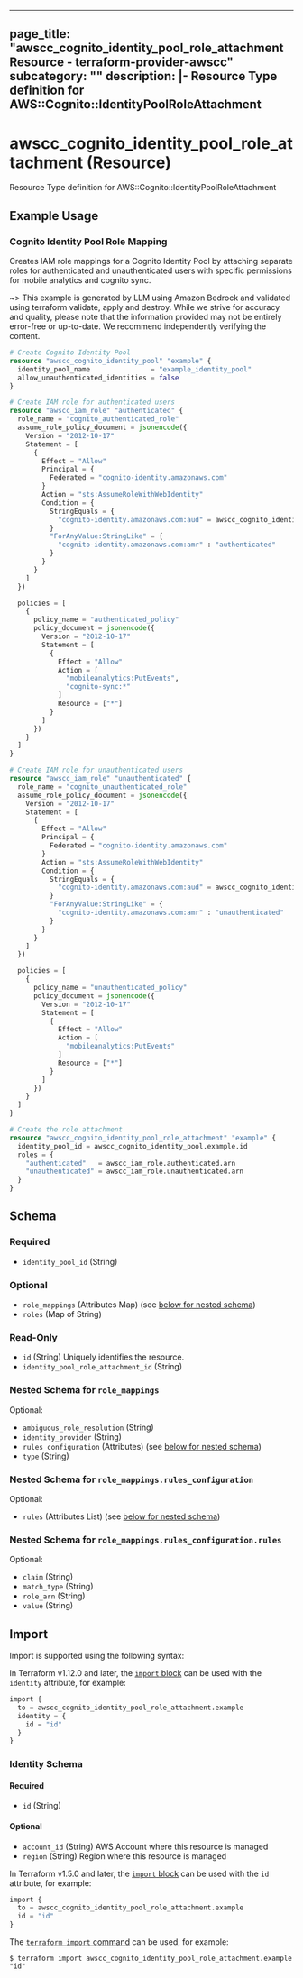 
---
page_title: "awscc_cognito_identity_pool_role_attachment Resource - terraform-provider-awscc"
subcategory: ""
description: |-
  Resource Type definition for AWS::Cognito::IdentityPoolRoleAttachment
---

# awscc_cognito_identity_pool_role_attachment (Resource)

Resource Type definition for AWS::Cognito::IdentityPoolRoleAttachment

## Example Usage

### Cognito Identity Pool Role Mapping

Creates IAM role mappings for a Cognito Identity Pool by attaching separate roles for authenticated and unauthenticated users with specific permissions for mobile analytics and cognito sync.

~> This example is generated by LLM using Amazon Bedrock and validated using terraform validate, apply and destroy. While we strive for accuracy and quality, please note that the information provided may not be entirely error-free or up-to-date. We recommend independently verifying the content.

```terraform
# Create Cognito Identity Pool
resource "awscc_cognito_identity_pool" "example" {
  identity_pool_name               = "example_identity_pool"
  allow_unauthenticated_identities = false
}

# Create IAM role for authenticated users
resource "awscc_iam_role" "authenticated" {
  role_name = "cognito_authenticated_role"
  assume_role_policy_document = jsonencode({
    Version = "2012-10-17"
    Statement = [
      {
        Effect = "Allow"
        Principal = {
          Federated = "cognito-identity.amazonaws.com"
        }
        Action = "sts:AssumeRoleWithWebIdentity"
        Condition = {
          StringEquals = {
            "cognito-identity.amazonaws.com:aud" = awscc_cognito_identity_pool.example.id
          }
          "ForAnyValue:StringLike" = {
            "cognito-identity.amazonaws.com:amr" : "authenticated"
          }
        }
      }
    ]
  })

  policies = [
    {
      policy_name = "authenticated_policy"
      policy_document = jsonencode({
        Version = "2012-10-17"
        Statement = [
          {
            Effect = "Allow"
            Action = [
              "mobileanalytics:PutEvents",
              "cognito-sync:*"
            ]
            Resource = ["*"]
          }
        ]
      })
    }
  ]
}

# Create IAM role for unauthenticated users
resource "awscc_iam_role" "unauthenticated" {
  role_name = "cognito_unauthenticated_role"
  assume_role_policy_document = jsonencode({
    Version = "2012-10-17"
    Statement = [
      {
        Effect = "Allow"
        Principal = {
          Federated = "cognito-identity.amazonaws.com"
        }
        Action = "sts:AssumeRoleWithWebIdentity"
        Condition = {
          StringEquals = {
            "cognito-identity.amazonaws.com:aud" = awscc_cognito_identity_pool.example.id
          }
          "ForAnyValue:StringLike" = {
            "cognito-identity.amazonaws.com:amr" : "unauthenticated"
          }
        }
      }
    ]
  })

  policies = [
    {
      policy_name = "unauthenticated_policy"
      policy_document = jsonencode({
        Version = "2012-10-17"
        Statement = [
          {
            Effect = "Allow"
            Action = [
              "mobileanalytics:PutEvents"
            ]
            Resource = ["*"]
          }
        ]
      })
    }
  ]
}

# Create the role attachment
resource "awscc_cognito_identity_pool_role_attachment" "example" {
  identity_pool_id = awscc_cognito_identity_pool.example.id
  roles = {
    "authenticated"   = awscc_iam_role.authenticated.arn
    "unauthenticated" = awscc_iam_role.unauthenticated.arn
  }
}
```

<!-- schema generated by tfplugindocs -->
## Schema

### Required

- `identity_pool_id` (String)

### Optional

- `role_mappings` (Attributes Map) (see [below for nested schema](#nestedatt--role_mappings))
- `roles` (Map of String)

### Read-Only

- `id` (String) Uniquely identifies the resource.
- `identity_pool_role_attachment_id` (String)

<a id="nestedatt--role_mappings"></a>
### Nested Schema for `role_mappings`

Optional:

- `ambiguous_role_resolution` (String)
- `identity_provider` (String)
- `rules_configuration` (Attributes) (see [below for nested schema](#nestedatt--role_mappings--rules_configuration))
- `type` (String)

<a id="nestedatt--role_mappings--rules_configuration"></a>
### Nested Schema for `role_mappings.rules_configuration`

Optional:

- `rules` (Attributes List) (see [below for nested schema](#nestedatt--role_mappings--rules_configuration--rules))

<a id="nestedatt--role_mappings--rules_configuration--rules"></a>
### Nested Schema for `role_mappings.rules_configuration.rules`

Optional:

- `claim` (String)
- `match_type` (String)
- `role_arn` (String)
- `value` (String)

## Import

Import is supported using the following syntax:

In Terraform v1.12.0 and later, the [`import` block](https://developer.hashicorp.com/terraform/language/import) can be used with the `identity` attribute, for example:

```terraform
import {
  to = awscc_cognito_identity_pool_role_attachment.example
  identity = {
    id = "id"
  }
}
```

<!-- schema generated by tfplugindocs -->
### Identity Schema

#### Required

- `id` (String)

#### Optional

- `account_id` (String) AWS Account where this resource is managed
- `region` (String) Region where this resource is managed

In Terraform v1.5.0 and later, the [`import` block](https://developer.hashicorp.com/terraform/language/import) can be used with the `id` attribute, for example:

```terraform
import {
  to = awscc_cognito_identity_pool_role_attachment.example
  id = "id"
}
```

The [`terraform import` command](https://developer.hashicorp.com/terraform/cli/commands/import) can be used, for example:

```shell
$ terraform import awscc_cognito_identity_pool_role_attachment.example "id"
```
